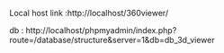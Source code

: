 Local host link :http://localhost/360viewer/

db : http://localhost/phpmyadmin/index.php?route=/database/structure&server=1&db=db_3d_viewer